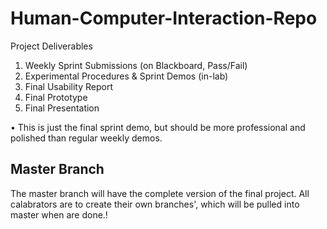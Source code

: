 # Human-Computer-Interaction-Repo
Project Deliverables
1. Weekly Sprint Submissions (on Blackboard, Pass/Fail)
2. Experimental Procedures & Sprint Demos (in-lab)
3. Final Usability Report
4. Final Prototype
5. Final Presentation

• This is just the final sprint demo, but should be more
professional and polished than regular weekly demos.

## Master Branch 
The master branch will have the complete version of the final project.
All calabrators are to create their own branches', which will be pulled into master when are done.! 
